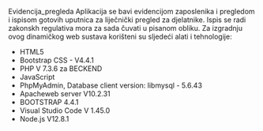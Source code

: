 Evidencija_pregleda
Aplikacija se bavi evidencijom zaposlenika i pregledom i ispisom gotovih uputnica za liječnički pregled za djelatnike.
Ispis se radi zakonskh regulativa mora za sada čuvati u pisanom obliku.
Za izgradnju ovog dinamičkog web sustava korišteni su sljedeći alati i tehnologije:
 - HTML5
 - Bootstrap CSS - V4.4.1
 - PHP V 7.3.6 za BECKEND
 - JavaScript
 - PhpMyAdmin, Database client version: libmysql - 5.6.43
 - Apacheweb server V10.2.31
 - BOOTSTRAP 4.4.1
 - Visual Studio Code V 1.45.0
 - Node.js V12.8.1
